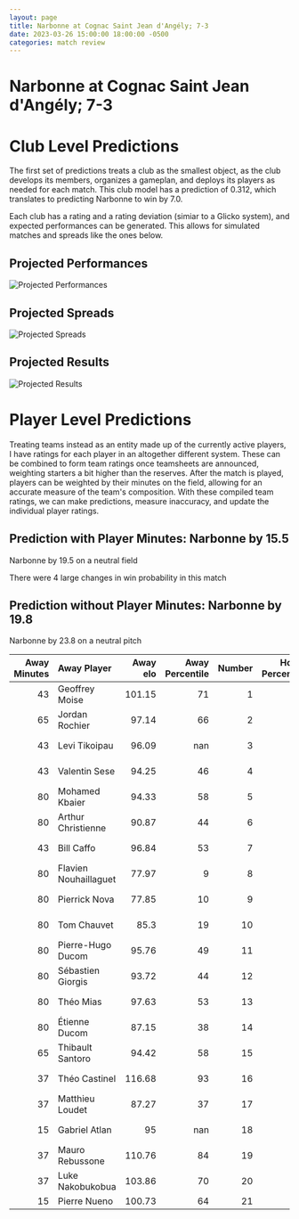 ```yaml
---  
layout: page  
title: Narbonne at Cognac Saint Jean d'Angély; 7-3  
date: 2023-03-26 15:00:00 18:00:00 -0500  
categories: match review  
---
```

# Narbonne at Cognac Saint Jean d'Angély; 7-3

# Club Level Predictions


The first set of predictions treats a club as the smallest object, as the club develops its members, organizes a gameplan, and deploys its players as needed for each match. This club model has a prediction of 0.312, which translates to predicting Narbonne to win by 7.0.

Each club has a rating and a rating deviation (simiar to a Glicko system), and expected performances can be generated. This allows for simulated matches and spreads like the ones below.
## Projected Performances


![Projected Performances](plots/performances_2023-03-26-CognacSaintJeand'Angély-Narbonne.png)
## Projected Spreads


![Projected Spreads](plots/spreads_2023-03-26-CognacSaintJeand'Angély-Narbonne.png)
## Projected Results


![Projected Results](plots/resultbar_2023-03-26-CognacSaintJeand'Angély-Narbonne.png)
# Player Level Predictions


Treating teams instead as an entity made up of the currently active players, I have ratings for each player in an altogether different system. These can be combined to form team ratings once teamsheets are announced, weighting starters a bit higher than the reserves. After the match is played, players can be weighted by their minutes on the field, allowing for an accurate measure of the team's composition. With these compiled team ratings, we can make predictions, measure inaccuracy, and update the individual player ratings.
## Prediction with Player Minutes: Narbonne by 15.5


Narbonne by 19.5 on a neutral field

There were 4 large changes in win probability in this match
## Prediction without Player Minutes: Narbonne by 19.8


Narbonne by 23.8 on a neutral pitch



|   Away Minutes | Away Player           |   Away elo |   Away Percentile |   Number |   Home Percentile |   Home elo | Home Player      |   Home Minutes |
|---------------:|:----------------------|-----------:|------------------:|---------:|------------------:|-----------:|:-----------------|---------------:|
|             43 | Geoffrey Moise        |     101.15 |                71 |        1 |                45 |      94.08 | Kevin Tougne     |             80 |
|             65 | Jordan Rochier        |      97.14 |                66 |        2 |                11 |      79.43 | Paul Sauzaret    |             80 |
|             43 | Levi Tikoipau         |      96.09 |               nan |        3 |                36 |      91.3  | Maxime Gau       |             80 |
|             43 | Valentin Sese         |      94.25 |                46 |        4 |                 0 |      46.71 | Utu Maninoa      |             75 |
|             80 | Mohamed Kbaier        |      94.33 |                58 |        5 |                 1 |      50.26 | Clément Praud    |             80 |
|             80 | Arthur Christienne    |      90.87 |                44 |        6 |                25 |      87.82 | Matthieu Thomas  |             80 |
|             43 | Bill Caffo            |      96.84 |                53 |        7 |                 1 |      60.2  | Lucas Gulizzi    |             41 |
|             80 | Flavien Nouhaillaguet |      77.97 |                 9 |        8 |                15 |      82.2  | Filipe Manu      |             80 |
|             80 | Pierrick Nova         |      77.85 |                10 |        9 |                11 |      78.46 | Mathieu Billou   |             75 |
|             80 | Tom Chauvet           |      85.3  |                19 |       10 |                32 |      90.12 | Serafin Bordoli  |             80 |
|             80 | Pierre-Hugo Ducom     |      95.76 |                49 |       11 |                 7 |      73.57 | Eneri Lotawa     |             80 |
|             80 | Sébastien Giorgis     |      93.72 |                44 |       12 |                31 |      89.63 | Henry Tuilagi    |             80 |
|             80 | Théo Mias             |      97.63 |                53 |       13 |                51 |      96.78 | Isimeli Kuruibua |             80 |
|             80 | Étienne Ducom         |      87.15 |                38 |       14 |                18 |      84.56 | Jone Tuva        |             42 |
|             65 | Thibault Santoro      |      94.42 |                58 |       15 |                18 |      82.6  | Dany Antunes     |             80 |
|             37 | Théo Castinel         |     116.68 |                93 |       16 |                 2 |      57.12 | Thomas Toevalu   |              5 |
|             37 | Matthieu Loudet       |      87.27 |                37 |       17 |                71 |     103.81 | Damien Bonnet    |             39 |
|             15 | Gabriel Atlan         |      95    |               nan |       18 |                39 |      92.12 | William Beaudon  |              5 |
|             37 | Mauro Rebussone       |     110.76 |                84 |       19 |                 3 |      62.97 | Vincent Pageneau |             38 |
|             37 | Luke Nakobukobua      |     103.86 |                70 |       20 |               nan |     nan    | nan              |            nan |
|             15 | Pierre Nueno          |     100.73 |                64 |       21 |               nan |     nan    | nan              |            nan |

